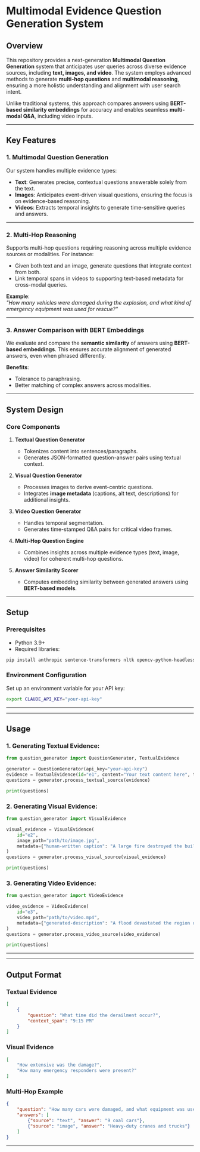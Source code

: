 # Multimodal Evidence Question Generation System

## Overview  
This repository provides a next-generation **Multimodal Question Generation** system that anticipates user queries across diverse evidence sources, including **text, images, and video**. The system employs advanced methods to generate **multi-hop questions** and **multimodal reasoning**, ensuring a more holistic understanding and alignment with user search intent.

Unlike traditional systems, this approach compares answers using **BERT-based similarity embeddings** for accuracy and enables seamless **multi-modal Q&A**, including video inputs.

---

## Key Features  

### 1. **Multimodal Question Generation**  
Our system handles multiple evidence types:  
- **Text**: Generates precise, contextual questions answerable solely from the text.  
- **Images**: Anticipates event-driven visual questions, ensuring the focus is on evidence-based reasoning.  
- **Videos**: Extracts temporal insights to generate time-sensitive queries and answers.  

---

### 2. **Multi-Hop Reasoning**  
Supports multi-hop questions requiring reasoning across multiple evidence sources or modalities. For instance:  
- Given both text and an image, generate questions that integrate context from both.  
- Link temporal spans in videos to supporting text-based metadata for cross-modal queries.  

**Example**:  
*"How many vehicles were damaged during the explosion, and what kind of emergency equipment was used for rescue?"*  

---

### 3. **Answer Comparison with BERT Embeddings**  
We evaluate and compare the **semantic similarity** of answers using **BERT-based embeddings**. This ensures accurate alignment of generated answers, even when phrased differently.

**Benefits**:  
- Tolerance to paraphrasing.  
- Better matching of complex answers across modalities.

---

## System Design  

### Core Components  
1. **Textual Question Generator**  
   - Tokenizes content into sentences/paragraphs.  
   - Generates JSON-formatted question-answer pairs using textual context.  

2. **Visual Question Generator**  
   - Processes images to derive event-centric questions.  
   - Integrates **image metadata** (captions, alt text, descriptions) for additional insights.  

3. **Video Question Generator**  
   - Handles temporal segmentation.  
   - Generates time-stamped Q&A pairs for critical video frames.  

4. **Multi-Hop Question Engine**  
   - Combines insights across multiple evidence types (text, image, video) for coherent multi-hop questions.  

5. **Answer Similarity Scorer**  
   - Computes embedding similarity between generated answers using **BERT-based models**.  

---

## Setup  

### Prerequisites  
- Python 3.9+  
- Required libraries:  
```bash
pip install anthropic sentence-transformers nltk opencv-python-headless
```

### Environment Configuration
Set up an environment variable for your API key:
```bash
export CLAUDE_API_KEY="your-api-key"
```

---

---
## Usage

### 1. **Generating Textual Evidence:**  
```python
from question_generator import QuestionGenerator, TextualEvidence

generator = QuestionGenerator(api_key="your-api-key")
evidence = TextualEvidence(id="e1", content="Your text content here", title="Sample Title")
questions = generator.process_textual_source(evidence)

print(questions)
```

### 2. **Generating Visual Evidence:**  
```python
from question_generator import VisualEvidence

visual_evidence = VisualEvidence(
    id="e2", 
    image_path="path/to/image.jpg", 
    metadata={"human-written caption": "A large fire destroyed the building."}
)
questions = generator.process_visual_source(visual_evidence)

print(questions)

```

### 3. **Generating Video Evidence:**  
```python
from question_generator import VideoEvidence

video_evidence = VideoEvidence(
    id="e3", 
    video_path="path/to/video.mp4",
    metadata={"generated-description": "A flood devastated the region over several hours."}
)
questions = generator.process_video_source(video_evidence)

print(questions)

```
---


---

## Output Format  

### Textual Evidence  

```json
[
    {
        "question": "What time did the derailment occur?",
        "context_span": "9:15 PM"
    }
]
```

### Visual Evidence  

```json
[
    "How extensive was the damage?",
    "How many emergency responders were present?"
]

```
### Multi-Hop Example  

```json
{
    "question": "How many cars were damaged, and what equipment was used for recovery?",
    "answers": [
        {"source": "text", "answer": "9 coal cars"},
        {"source": "image", "answer": "Heavy-duty cranes and trucks"}
    ]
}

```
---